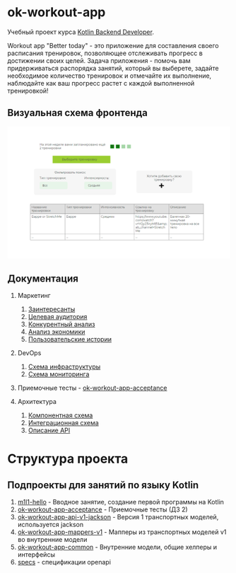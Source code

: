 # ok-workout-app

Учебный проект курса
[Kotlin Backend Developer](https://otus.ru/lessons/kotlin/?int_source=courses_catalog&int_term=programming).

Workout app "Better today" - это приложение для составления своего расписания тренировок, позволяющее отслеживать прогресс
в достижении своих целей. Задача приложения - помочь вам придерживаться распорядка занятий, который вы выберете, задайте
необходимое количество тренировок и отмечайте их выполнение, наблюдайте как ваш прогресс растет с каждой выполненной тренировкой!

## Визуальная схема фронтенда
![Схема фронтэнда](imgs/Frontend.png)

## Документация

1. Маркетинг
    1. [Заинтересанты](./docs/marketing/stakeholders.md)
    2. [Целевая аудитория](./docs/marketing/target-audience.md)
    3. [Конкурентный анализ](./docs/marketing/concurrency.md)
    4. [Анализ экономики](./docs/marketing/economy.md)
    5. [Пользовательские истории](./docs/marketing/user-stories.md)

2. DevOps
    1. [Схема инфраструктуры](./docs/devops/infrastruture)
    2. [Схема мониторинга](./docs/devops/monitoring)

3. Приемочные тесты - [ok-workout-app-acceptance](ok-workout-app-acceptance)

4. Архитектура

   1. [Компонентная схема](./docs/architecture/arch.md)
   2. [Интеграционная схема](./docs/architecture/integration.md)
   3. [Описание API](./docs/architecture/api.md)

# Структура проекта

## Подпроекты для занятий по языку Kotlin
1. [m1l1-hello](m1l1-hello) - Вводное занятие, создание первой программы на Kotlin
2. [ok-workout-app-acceptance](ok-workout-app-acceptance) - Приемочные тесты (ДЗ 2)
3. [ok-workout-app-api-v1-jackson](ok-workout-app-api-v1-jackson) - Версия 1 транспортных моделей, используется jackson
4. [ok-workout-app-mappers-v1](ok-workout-app-mappers-v1) - Мапперы из транспортных моделей v1 во внутренние модели
5. [ok-workout-app-common](ok-workout-app-common) - Внутренние модели, общие хелперы и интерфейсы
6. [specs](specs) - спецификации openapi

